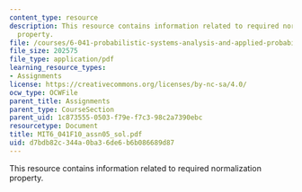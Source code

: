 ```yaml
---
content_type: resource
description: This resource contains information related to required normalization
  property.
file: /courses/6-041-probabilistic-systems-analysis-and-applied-probability-fall-2010/d7bdb82c344a0ba36de6b6b086689d87_MIT6_041F10_assn05_sol.pdf
file_size: 202575
file_type: application/pdf
learning_resource_types:
- Assignments
license: https://creativecommons.org/licenses/by-nc-sa/4.0/
ocw_type: OCWFile
parent_title: Assignments
parent_type: CourseSection
parent_uid: 1c873555-0503-f79e-f7c3-98c2a7390ebc
resourcetype: Document
title: MIT6_041F10_assn05_sol.pdf
uid: d7bdb82c-344a-0ba3-6de6-b6b086689d87
---
```

This resource contains information related to required normalization property.